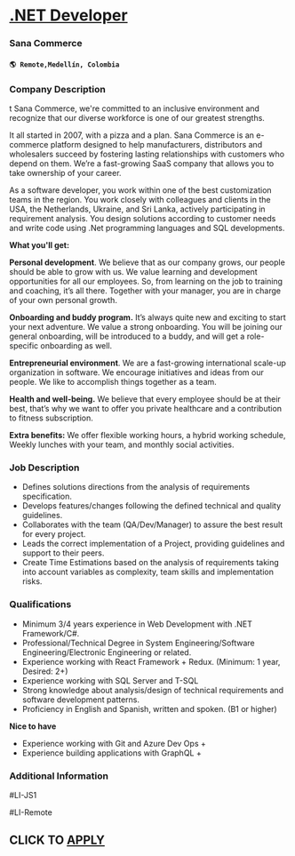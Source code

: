 # [.NET Developer](https://www.remotewlb.com/apply/net-developer-115201)  
### Sana Commerce  
#### `🌎 Remote,Medellín, Colombia`  

### **Company Description**

t Sana Commerce, we're committed to an inclusive environment and recognize that our diverse workforce is one of our greatest strengths.

It all started in 2007, with a pizza and a plan. Sana Commerce is an e-commerce platform designed to help manufacturers, distributors and wholesalers succeed by fostering lasting relationships with customers who depend on them. We’re a fast-growing SaaS company that allows you to take ownership of your career.

As a software developer, you work within one of the best customization teams in the region. You work closely with colleagues and clients in the USA, the Netherlands, Ukraine, and Sri Lanka, actively participating in requirement analysis. You design solutions according to customer needs and write code using .Net programming languages and SQL developments.

**What you'll get:**

 **Personal development**. We believe that as our company grows, our people should be able to grow with us. We value learning and development opportunities for all our employees. So, from learning on the job to training and coaching, it’s all there. Together with your manager, you are in charge of your own personal growth.

 **Onboarding and buddy program.** It’s always quite new and exciting to start your next adventure. We value a strong onboarding. You will be joining our general onboarding, will be introduced to a buddy, and will get a role-specific onboarding as well.

 **Entrepreneurial environment**. We are a fast-growing international scale-up organization in software. We encourage initiatives and ideas from our people. We like to accomplish things together as a team.

 **Health and well-being.** We believe that every employee should be at their best, that’s why we want to offer you private healthcare and a contribution to fitness subscription.

 **Extra benefits:** We offer flexible working hours, a hybrid working schedule, Weekly lunches with your team, and monthly social activities.

###  **Job Description**

  * Defines solutions directions from the analysis of requirements specification.
  * Develops features/changes following the defined technical and quality guidelines.
  * Collaborates with the team (QA/Dev/Manager) to assure the best result for every project.
  * Leads the correct implementation of a Project, providing guidelines and support to their peers.
  * Create Time Estimations based on the analysis of requirements taking into account variables as complexity, team skills and implementation risks.

###  **Qualifications**

  * Minimum 3/4 years experience in Web Development with .NET Framework/C#.
  * Professional/Technical Degree in System Engineering/Software Engineering/Electronic Engineering or related.
  * Experience working with React Framework + Redux. (Minimum: 1 year, Desired: 2+)
  * Experience working with SQL Server and T-SQL
  * Strong knowledge about analysis/design of technical requirements and software development patterns.
  * Proficiency in English and Spanish, written and spoken. (B1 or higher)

 **Nice to have**

  * Experience working with Git and Azure Dev Ops +
  * Experience building applications with GraphQL +

###  **Additional Information**

#LI-JS1

#LI-Remote

  
## CLICK TO [APPLY](https://www.remotewlb.com/apply/net-developer-115201)

